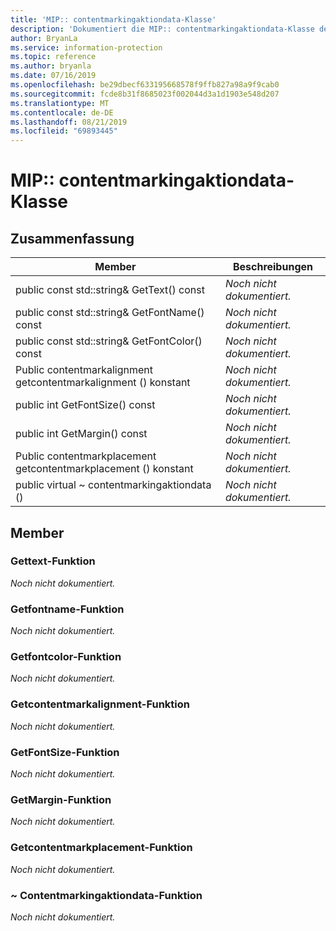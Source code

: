 ```yaml
---
title: 'MIP:: contentmarkingaktiondata-Klasse'
description: 'Dokumentiert die MIP:: contentmarkingaktiondata-Klasse des MIP-SDKs (Microsoft Information Protection).'
author: BryanLa
ms.service: information-protection
ms.topic: reference
ms.author: bryanla
ms.date: 07/16/2019
ms.openlocfilehash: be29dbecf633195668578f9ffb827a98a9f9cab0
ms.sourcegitcommit: fcde8b31f8685023f002044d3a1d1903e548d207
ms.translationtype: MT
ms.contentlocale: de-DE
ms.lasthandoff: 08/21/2019
ms.locfileid: "69893445"
---
```

# <a name="class-mipcontentmarkingactiondata"></a>MIP:: contentmarkingaktiondata-Klasse 
  
## <a name="summary"></a>Zusammenfassung
 Member                        | Beschreibungen                                
--------------------------------|---------------------------------------------
public const std::string& GetText() const  | _Noch nicht dokumentiert._
public const std::string& GetFontName() const  | _Noch nicht dokumentiert._
public const std::string& GetFontColor() const  | _Noch nicht dokumentiert._
Public contentmarkalignment getcontentmarkalignment () konstant  | _Noch nicht dokumentiert._
public int GetFontSize() const  | _Noch nicht dokumentiert._
public int GetMargin() const  | _Noch nicht dokumentiert._
Public contentmarkplacement getcontentmarkplacement () konstant  | _Noch nicht dokumentiert._
public virtual ~ contentmarkingaktiondata ()  | _Noch nicht dokumentiert._
  
## <a name="members"></a>Member
  
### <a name="gettext-function"></a>Gettext-Funktion
_Noch nicht dokumentiert._

  
### <a name="getfontname-function"></a>Getfontname-Funktion
_Noch nicht dokumentiert._

  
### <a name="getfontcolor-function"></a>Getfontcolor-Funktion
_Noch nicht dokumentiert._

  
### <a name="getcontentmarkalignment-function"></a>Getcontentmarkalignment-Funktion
_Noch nicht dokumentiert._

  
### <a name="getfontsize-function"></a>GetFontSize-Funktion
_Noch nicht dokumentiert._

  
### <a name="getmargin-function"></a>GetMargin-Funktion
_Noch nicht dokumentiert._

  
### <a name="getcontentmarkplacement-function"></a>Getcontentmarkplacement-Funktion
_Noch nicht dokumentiert._

  
### <a name="contentmarkingactiondata-function"></a>~ Contentmarkingaktiondata-Funktion
_Noch nicht dokumentiert._
